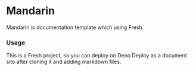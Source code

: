 # Mandarin
Mandarin is documentation template which using Fresh.

### Usage
This is a Fresh project, so you can deploy on Deno Deploy as a document site after cloning it and adding markdown files.
